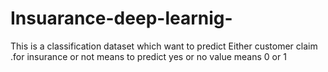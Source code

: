 # Insuarance-deep-learnig-
This is a classification dataset which want to predict Either customer claim .for insurance or not means to predict yes or no value means 0 or 1
